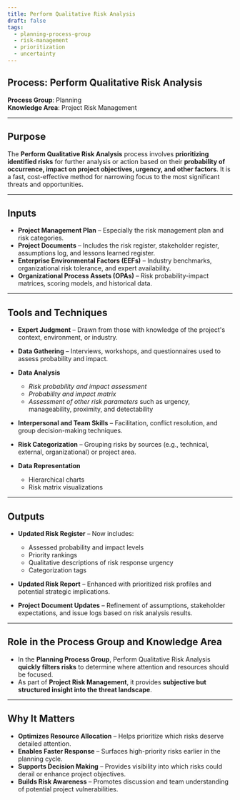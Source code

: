 ```yaml
---
title: Perform Qualitative Risk Analysis  
draft: false  
tags:  
  - planning-process-group  
  - risk-management  
  - prioritization  
  - uncertainty  
---
```


## Process: Perform Qualitative Risk Analysis

**Process Group**: Planning  
**Knowledge Area**: Project Risk Management  

---

## Purpose

The **Perform Qualitative Risk Analysis** process involves **prioritizing identified risks** for further analysis or action based on their **probability of occurrence, impact on project objectives, urgency, and other factors**. It is a fast, cost-effective method for narrowing focus to the most significant threats and opportunities.

---

## Inputs

- **Project Management Plan** – Especially the risk management plan and risk categories.
- **Project Documents** – Includes the risk register, stakeholder register, assumptions log, and lessons learned register.
- **Enterprise Environmental Factors (EEFs)** – Industry benchmarks, organizational risk tolerance, and expert availability.
- **Organizational Process Assets (OPAs)** – Risk probability-impact matrices, scoring models, and historical data.

---

## Tools and Techniques

- **Expert Judgment** – Drawn from those with knowledge of the project's context, environment, or industry.
- **Data Gathering** – Interviews, workshops, and questionnaires used to assess probability and impact.
- **Data Analysis**  
  - *Risk probability and impact assessment*  
  - *Probability and impact matrix*  
  - *Assessment of other risk parameters* such as urgency, manageability, proximity, and detectability  

- **Interpersonal and Team Skills** – Facilitation, conflict resolution, and group decision-making techniques.
- **Risk Categorization** – Grouping risks by sources (e.g., technical, external, organizational) or project area.
- **Data Representation**  
  - Hierarchical charts  
  - Risk matrix visualizations  

---

## Outputs

- **Updated Risk Register** – Now includes:
  - Assessed probability and impact levels  
  - Priority rankings  
  - Qualitative descriptions of risk response urgency  
  - Categorization tags  

- **Updated Risk Report** – Enhanced with prioritized risk profiles and potential strategic implications.
- **Project Document Updates** – Refinement of assumptions, stakeholder expectations, and issue logs based on risk analysis results.

---

## Role in the Process Group and Knowledge Area

- In the **Planning Process Group**, Perform Qualitative Risk Analysis **quickly filters risks** to determine where attention and resources should be focused.
- As part of **Project Risk Management**, it provides **subjective but structured insight into the threat landscape**.

---

## Why It Matters

- **Optimizes Resource Allocation** – Helps prioritize which risks deserve detailed attention.
- **Enables Faster Response** – Surfaces high-priority risks earlier in the planning cycle.
- **Supports Decision Making** – Provides visibility into which risks could derail or enhance project objectives.
- **Builds Risk Awareness** – Promotes discussion and team understanding of potential project vulnerabilities.
